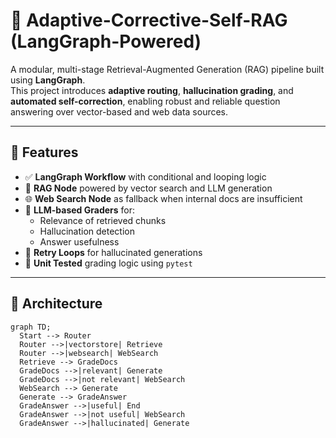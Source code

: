 # 🔁 Adaptive-Corrective-Self-RAG (LangGraph-Powered)

A modular, multi-stage Retrieval-Augmented Generation (RAG) pipeline built using **LangGraph**.  
This project introduces **adaptive routing**, **hallucination grading**, and **automated self-correction**, enabling robust and reliable question answering over vector-based and web data sources.

---

## 🚀 Features

- ✅ **LangGraph Workflow** with conditional and looping logic  
- 📄 **RAG Node** powered by vector search and LLM generation  
- 🌐 **Web Search Node** as fallback when internal docs are insufficient  
- 🧠 **LLM-based Graders** for:  
  - Relevance of retrieved chunks  
  - Hallucination detection  
  - Answer usefulness  
- 🔄 **Retry Loops** for hallucinated generations  
- 🧪 **Unit Tested** grading logic using `pytest`  

---

## 🧠 Architecture

```mermaid
graph TD;
  Start --> Router
  Router -->|vectorstore| Retrieve
  Router -->|websearch| WebSearch
  Retrieve --> GradeDocs
  GradeDocs -->|relevant| Generate
  GradeDocs -->|not relevant| WebSearch
  WebSearch --> Generate
  Generate --> GradeAnswer
  GradeAnswer -->|useful| End
  GradeAnswer -->|not useful| WebSearch
  GradeAnswer -->|hallucinated| Generate
